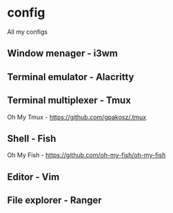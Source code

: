 # config
All my configs 

## Window menager - i3wm

## Terminal emulator - Alacritty

## Terminal multiplexer - Tmux
Oh My Tmux - https://github.com/gpakosz/.tmux

## Shell - Fish
Oh My Fish - https://github.com/oh-my-fish/oh-my-fish

## Editor - Vim

## File explorer - Ranger
